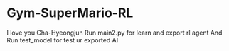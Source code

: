 # Gym-SuperMario-RL
I love you Cha-Hyeongjun
Run main2.py for learn and export rl agent
And Run test_model for test ur exported AI
